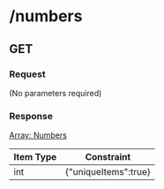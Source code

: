 # /numbers

## GET


### Request
(No parameters required)

### Response
[Array: Numbers](schema/numbers.json)

| Item Type |  Constraint |
|-----------|------------|
| int | {"uniqueItems":true} |                
